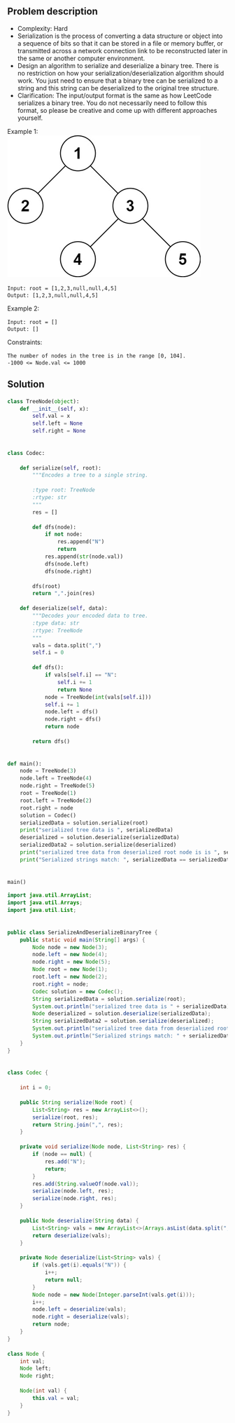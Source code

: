 ## Problem description

- Complexity: Hard
- Serialization is the process of converting a data structure or object into a sequence of bits so that it can be stored in a file or memory buffer, or transmitted across a network connection link to be reconstructed later in the same or another computer environment.
- Design an algorithm to serialize and deserialize a binary tree. There is no restriction on how your serialization/deserialization algorithm should work. You just need to ensure that a binary tree can be serialized to a string and this string can be deserialized to the original tree structure.
- Clarification: The input/output format is the same as how LeetCode serializes a binary tree. You do not necessarily need to follow this format, so please be creative and come up with different approaches yourself.

Example 1:
![Binary Tree](./bintree3.jpeg)
```
Input: root = [1,2,3,null,null,4,5]
Output: [1,2,3,null,null,4,5]
```
Example 2:
```
Input: root = []
Output: []
```
Constraints:
```
The number of nodes in the tree is in the range [0, 104].
-1000 <= Node.val <= 1000
```

## Solution
```python
class TreeNode(object):
    def __init__(self, x):
        self.val = x
        self.left = None
        self.right = None


class Codec:

    def serialize(self, root):
        """Encodes a tree to a single string.

        :type root: TreeNode
        :rtype: str
        """
        res = []

        def dfs(node):
            if not node:
                res.append("N")
                return
            res.append(str(node.val))
            dfs(node.left)
            dfs(node.right)

        dfs(root)
        return ",".join(res)

    def deserialize(self, data):
        """Decodes your encoded data to tree.
        :type data: str
        :rtype: TreeNode
        """
        vals = data.split(",")
        self.i = 0

        def dfs():
            if vals[self.i] == "N":
                self.i += 1
                return None
            node = TreeNode(int(vals[self.i]))
            self.i += 1
            node.left = dfs()
            node.right = dfs()
            return node

        return dfs()


def main():
    node = TreeNode(3)
    node.left = TreeNode(4)
    node.right = TreeNode(5)
    root = TreeNode(1)
    root.left = TreeNode(2)
    root.right = node
    solution = Codec()
    serializedData = solution.serialize(root)
    print("serialized tree data is ", serializedData)
    deserialized = solution.deserialize(serializedData)
    serializedData2 = solution.serialize(deserialized)
    print("serialized tree data from deserialized root node is is ", serializedData2)
    print("Serialized strings match: ", serializedData == serializedData2)


main()

```
```java
import java.util.ArrayList;
import java.util.Arrays;
import java.util.List;


public class SerializeAndDeserializeBinaryTree {
    public static void main(String[] args) {
        Node node = new Node(3);
        node.left = new Node(4);
        node.right = new Node(5);
        Node root = new Node(1);
        root.left = new Node(2);
        root.right = node;
        Codec solution = new Codec();
        String serializedData = solution.serialize(root);
        System.out.println("serialized tree data is " + serializedData);
        Node deserialized = solution.deserialize(serializedData);
        String serializedData2 = solution.serialize(deserialized);
        System.out.println("serialized tree data from deserialized root node is is " + serializedData2);
        System.out.println("Serialized strings match: " + serializedData.equals(serializedData2));
    }
}


class Codec {

    int i = 0;

    public String serialize(Node root) {
        List<String> res = new ArrayList<>();
        serialize(root, res);
        return String.join(",", res);
    }

    private void serialize(Node node, List<String> res) {
        if (node == null) {
            res.add("N");
            return;
        }
        res.add(String.valueOf(node.val));
        serialize(node.left, res);
        serialize(node.right, res);
    }

    public Node deserialize(String data) {
        List<String> vals = new ArrayList<>(Arrays.asList(data.split(",")));
        return deserialize(vals);
    }

    private Node deserialize(List<String> vals) {
        if (vals.get(i).equals("N")) {
            i++;
            return null;
        }
        Node node = new Node(Integer.parseInt(vals.get(i)));
        i++;
        node.left = deserialize(vals);
        node.right = deserialize(vals);
        return node;
    }
}

class Node {
    int val;
    Node left;
    Node right;

    Node(int val) {
        this.val = val;
    }
}
```